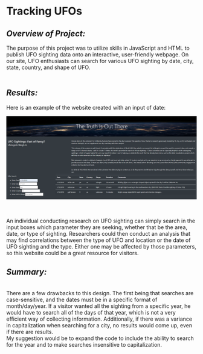 # Tracking UFOs

## ***Overview of Project:***
The purpose of this project was to utilize skills in JavaScript and HTML to publish UFO sighting data onto an interactive, user-friendly webpage. On our site, UFO enthusiasts can search for various UFO sighting by date, city, state, country, and shape of UFO. 
<br/><br/>

## ***Results:***

Here is an example of the website created with an input of date: 

![filtered_date.png](images/filtered_date.png)

<br/>

An individual conducting research on UFO sighting can simply search in the input boxes which parameter they are seeking, whether that be the area, date, or type of sighting. Researchers could then conduct an analysis that may find correlations between the type of UFO and location or the date of UFO sighting and the type. Either one may be affected by those parameters, so this website could be a great resource for visitors. 

## ***Summary:***
<br/>
There are a few drawbacks to this design. The first being that searches are case-sensitive, and the dates must be in a specific format of month/day/year. If a visitor wanted all the sighting from a specific year, he would have to search all of the days of that year, which is not a very efficient way of collecting information. Additionally, if there was a variance in capitalization when searching for a city, no results would come up, even if there are results. 
<br>
My suggestion would be to expand the code to include the ability to search for the year and to make searches insensitive to capitalization.


